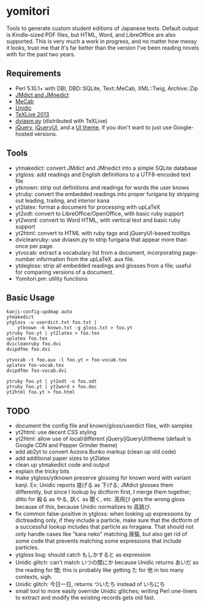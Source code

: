 yomitori
========

Tools to generate custom student editions of Japanese texts.
Default output is Kindle-sized PDF files, but HTML, Word, and
LibreOffice are also supported. This is very much a work in
progress, and no matter how messy it looks, trust me that it's
far better than the version I've been reading novels with for
the past two years.

Requirements
------------

* Perl 5.10.1+ with DBI, DBD::SQLite, Text::MeCab, XML::Twig, Archive::Zip
* [JMdict and JMnedict](http://www.edrdg.org/)
* [MeCab](https://code.google.com/p/mecab/)
* [Unidic](http://en.sourceforge.jp/projects/unidic/)
* [TeXLive 2013](http://www.tug.org/texlive/)
* [dviasm.py](http://www.ctan.org/tex-archive/dviware/dviasm)
  (distributed with TeXLive)
* [jQuery](http://jquery.com/), [jQueryUI](http://jqueryui.com/),
  and a [UI theme](http://jqueryui.com/themeroller/), if you don't
  want to just use Google-hosted versions.

Tools
-----

* ytmakedict: convert JMdict and JMnedict into a simple SQLite database
* ytgloss: add readings and English definitions to a UTF8-encoded text file
* ytknown: strip out definitions and readings for words the user knows
* ytruby: convert the embedded readings into proper furigana by stripping
  out leading, trailing, and interior kana
* yt2latex: format a document for processing with upLaTeX
* yt2odt: convert to LibreOffice/OpenOffice, with basic ruby support
* yt2word: convert to Word HTML, with vertical text and basic ruby support
* yt2html: convert to HTML with ruby tags and jQueryUI-based tooltips
* dvicleanruby: use dviasm.py to strip furigana that appear more than
  once per page.
* ytvocab: extract a vocabulary list from a document, incorporating
  page-number information from the upLaTeX .aux file.
* ytdegloss: strip all embedded readings and glosses from a file;
  useful for comparing versions of a document.
* Yomitori.pm: utility functions

Basic Usage
-----------

	kanji-config-updmap auto
	ytmakedict
    ytgloss -u userdict.txt foo.txt |
        ytknown -k known.txt -g gloss.txt > foo.yt
    ytruby foo.yt | yt2latex > foo.tex
    uplatex foo.tex
    dvicleanruby foo.dvi
    dvipdfmx foo.dvi

    ytvocab -t foo.aux -l foo.yt > foo-vocab.tex
	uplatex foo-vocab.tex
	dvipdfmx foo-vocab.dvi

    ytruby foo.yt | yt2odt -o foo.odt
    ytruby foo.yt | yt2word > foo.doc
	yt2html foo.yt > foo.html

TODO
----

* document the config file and known/gloss/userdict files, with samples
* yt2html: use decent CSS styling
* yt2html: allow use of local/different jQuery/jQueryUI/theme (default 
  is Google CDN and Pepper Grinder theme)
* add ab2yt to convert Aozora Bunko markup (clean up old code)
* add additional paper sizes to yt2latex
* clean up ytmakedict code and output
* explain the tricky bits
* make ytgloss/ytknown preserve glossing for known word with variant kanji.
  Ex: Unidic reports 提げる as 下げる; JMdict glosses them differently,
  but since I lookup by dictform first, I merge them together; ditto for
  殺る as やる, 訊く as 聞く, etc. 高飛び gets the wrong gloss because
  of this, because Unidic normalizes to 高跳び.
* fix common false-positive in ytgloss: when looking up expressions by
  dictreading only, if they include a particle, make sure that the
  dictform of a successful lookup includes that particle as hiragana.
  That should not only handle cases like "kara neko" matching 唐猫,
  but also get rid of some code that prevents matching some expressions
  that include particles.
* ytgloss bug: should catch もしかすると as expression
* Unidic glitch: can't match いつの間にか because Unidic returns あいだ
  as the reading for 間; this is probably like getting た for 他 in
  too many contexts, sigh.
* Unidic glitch: 今日一日, returns ついたち instead of いちにち
* small tool to more easily override Unidic glitches; writing Perl
  one-liners to extract and modify the existing records gets old fast.
